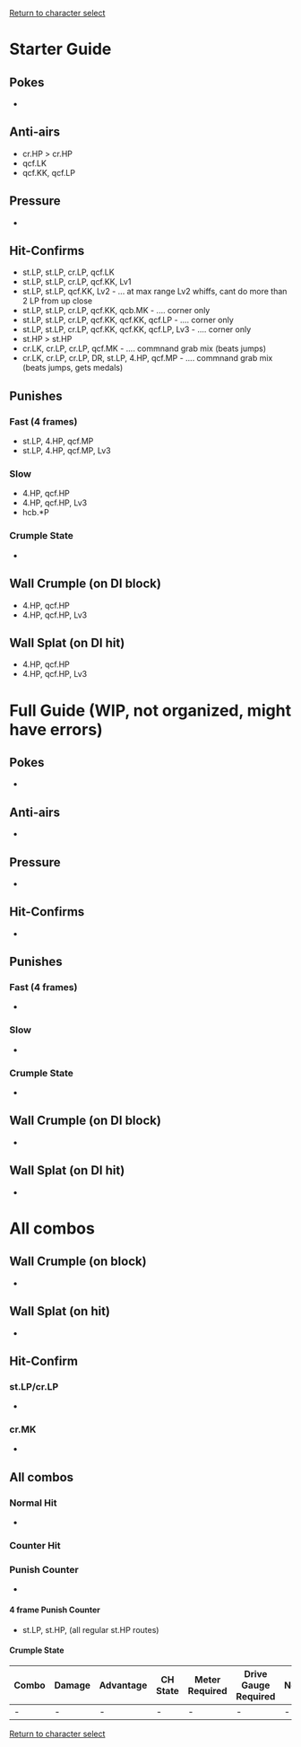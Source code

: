 [Return to character select](./index.md)  

# Starter Guide

## Pokes

- 

## Anti-airs

- cr.HP > cr.HP
- qcf.LK
- qcf.KK, qcf.LP 

## Pressure

- 

## Hit-Confirms

- st.LP, st.LP, cr.LP, qcf.LK
- st.LP, st.LP, cr.LP, qcf.KK, Lv1
- st.LP, st.LP, qcf.KK, Lv2 - ... at max range Lv2 whiffs, cant do more than 2 LP from up close
- st.LP, st.LP, cr.LP, qcf.KK, qcb.MK - .... corner only
- st.LP, st.LP, cr.LP, qcf.KK, qcf.KK, qcf.LP - .... corner only
- st.LP, st.LP, cr.LP, qcf.KK, qcf.KK, qcf.LP, Lv3 - .... corner only
- st.HP > st.HP
- cr.LK, cr.LP, cr.LP, qcf.MK - .... commnand grab mix (beats jumps)
- cr.LK, cr.LP, cr.LP, DR, st.LP, 4.HP, qcf.MP - .... commnand grab mix (beats jumps, gets medals)

## Punishes

### Fast (4 frames)

- st.LP, 4.HP, qcf.MP
- st.LP, 4.HP, qcf.MP, Lv3

### Slow

- 4.HP, qcf.HP
- 4.HP, qcf.HP, Lv3
- hcb.\*P

### Crumple State

- 

## Wall Crumple (on DI block)

- 4.HP, qcf.HP
- 4.HP, qcf.HP, Lv3

## Wall Splat (on DI hit)

- 4.HP, qcf.HP
- 4.HP, qcf.HP, Lv3

# Full Guide (WIP, not organized, might have errors)

## Pokes

- 

## Anti-airs

- 

## Pressure

- 

## Hit-Confirms

- 

## Punishes

### Fast (4 frames)

- 

### Slow

- 

### Crumple State

- 

## Wall Crumple (on DI block)

- 

## Wall Splat (on DI hit)

- 


# All combos

## Wall Crumple (on block)

- 

## Wall Splat (on hit)

- 

## Hit-Confirm

### st.LP/cr.LP

- 

### cr.MK

- 

## All combos

### Normal Hit

- 

### Counter Hit


### Punish Counter

- 


#### 4 frame Punish Counter

- st.LP, st.HP, (all regular st.HP routes)

#### **Crumple State**




| Combo | Damage | Advantage | CH State | Meter Required | Drive Gauge Required | Notes |
| ----- | ------ | --------- | -------- | -------------- | -------------------- | ----- |
| -     | -      | -         | -        | -              | -                    | -     |


[Return to character select](./index.md)  
